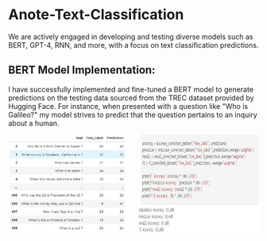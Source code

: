 # Anote-Text-Classification

We are actively engaged in developing and testing diverse models such as BERT, GPT-4, RNN, and more, with a focus on text classification predictions.

## BERT Model Implementation:
I have successfully implemented and fine-tuned a BERT model to generate predictions on the testing data sourced from the TREC dataset provided by Hugging Face. For instance, when presented with a question like "Who is Galileo?" my model strives to predict that the question pertains to an inquiry about a human. 

<div style="display: flex; justify-content: space-between;">
    <img src="https://github.com/Whiteii/Anote-Text-Classification/blob/main/FineLabel/Capture.JPG" alt="Testing Snapshot 1" style="width: 48%;">
    <img src="https://github.com/Whiteii/Anote-Text-Classification/blob/main/FineLabel/Capture2.JPG" alt="Testing Snapshot 2" style="width: 48%;">
</div>









